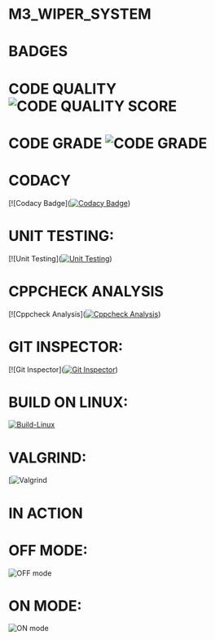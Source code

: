 # M3_WIPER_SYSTEM




# BADGES
# CODE QUALITY ![CODE QUALITY SCORE](https://api.codiga.io/project/33454/score/svg)
# CODE GRADE ![CODE GRADE](https://api.codiga.io/project/33454/status/svg)

# CODACY
[![Codacy Badge]([![Codacy Badge](https://app.codacy.com/project/badge/Grade/491f8ddc892e4b47bbd78419f7a55683)](https://www.codacy.com/gh/Gokul-4072/M3_WIPER_SYSTEM/dashboard?utm_source=github.com&amp;utm_medium=referral&amp;utm_content=Gokul-4072/M3_WIPER_SYSTEM&amp;utm_campaign=Badge_Grade))

# UNIT TESTING:
[![Unit Testing]([![Unit Testing](https://github.com/Gokul-4072/M3_WIPER_SYSTEM/actions/workflows/unit%20testing.yml/badge.svg)](https://github.com/Gokul-4072/M3_WIPER_SYSTEM/actions/workflows/unit%20testing.yml))

# CPPCHECK ANALYSIS
[![Cppcheck Analysis]([![Cppcheck Analysis](https://github.com/Gokul-4072/M3_WIPER_SYSTEM/actions/workflows/Cppcheck%20Analysis.yml/badge.svg)](https://github.com/Gokul-4072/M3_WIPER_SYSTEM/actions/workflows/Cppcheck%20Analysis.yml))

# GIT INSPECTOR:
[![Git Inspector]([![Git Inspector](https://github.com/Gokul-4072/M3_WIPER_SYSTEM/actions/workflows/Git%20Inspector.yml/badge.svg)](https://github.com/Gokul-4072/M3_WIPER_SYSTEM/actions/workflows/Git%20Inspector.yml))

# BUILD ON LINUX:
[![Build-Linux](https://github.com/Gokul-4072/M3_WIPER_SYSTEM/actions/workflows/build_on_linux.yml/badge.svg)](https://github.com/Gokul-4072/M3_WIPER_SYSTEM/actions/workflows/build_on_linux.yml)

# VALGRIND:
[![Valgrind]([![Valgrind](https://github.com/Gokul-4072/M3_WIPER_SYSTEM/actions/workflows/Valgrind.yml/badge.svg)](https://github.com/Gokul-4072/M3_WIPER_SYSTEM/actions/workflows/Valgrind.yml))

# IN ACTION

# OFF MODE:
![OFF mode](https://user-images.githubusercontent.com/101783839/168415485-a9b0654c-5a23-4881-b2b3-d6c1cf17e99c.png)

# ON MODE:
![ON mode](https://user-images.githubusercontent.com/101783839/168415495-594e36db-d72d-4c99-baba-2ca170dff667.png)
